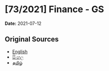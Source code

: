 # [73/2021] Finance - GS

**Date:** 2021-07-12

## Original Sources

- [English](https://documents.gov.lk/view/bills/2021/7/73-2021_E.pdf)
- [සිංහල](https://documents.gov.lk/view/bills/2021/7/73-2021_S.pdf)
- [தமிழ்](https://documents.gov.lk/view/bills/2021/7/73-2021_T.pdf)
